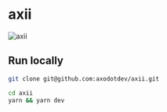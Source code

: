 # axii

![axii](./public/meta_axii.jpg])

## Run locally

```sh
git clone git@github.com:axodotdev/axii.git

cd axii
yarn && yarn dev
```
